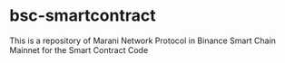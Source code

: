 # bsc-smartcontract
This is a repository of Marani Network Protocol in Binance Smart Chain Mainnet for the Smart Contract Code
